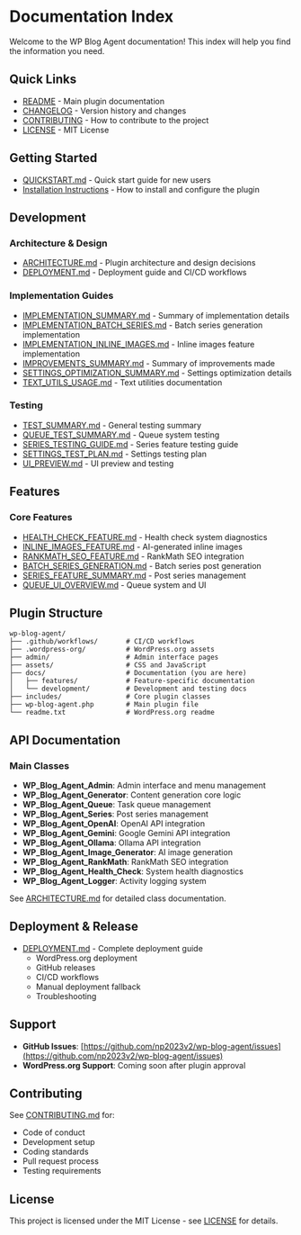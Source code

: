 # Documentation Index

Welcome to the WP Blog Agent documentation! This index will help you find the information you need.

## Quick Links

- [README](../README.md) - Main plugin documentation
- [CHANGELOG](../CHANGELOG.md) - Version history and changes
- [CONTRIBUTING](../CONTRIBUTING.md) - How to contribute to the project
- [LICENSE](../LICENSE) - MIT License

## Getting Started

- [QUICKSTART.md](QUICKSTART.md) - Quick start guide for new users
- [Installation Instructions](../README.md#installation) - How to install and configure the plugin

## Development

### Architecture & Design
- [ARCHITECTURE.md](ARCHITECTURE.md) - Plugin architecture and design decisions
- [DEPLOYMENT.md](DEPLOYMENT.md) - Deployment guide and CI/CD workflows

### Implementation Guides
- [IMPLEMENTATION_SUMMARY.md](development/IMPLEMENTATION_SUMMARY.md) - Summary of implementation details
- [IMPLEMENTATION_BATCH_SERIES.md](development/IMPLEMENTATION_BATCH_SERIES.md) - Batch series generation implementation
- [IMPLEMENTATION_INLINE_IMAGES.md](development/IMPLEMENTATION_INLINE_IMAGES.md) - Inline images feature implementation
- [IMPROVEMENTS_SUMMARY.md](development/IMPROVEMENTS_SUMMARY.md) - Summary of improvements made
- [SETTINGS_OPTIMIZATION_SUMMARY.md](development/SETTINGS_OPTIMIZATION_SUMMARY.md) - Settings optimization details
- [TEXT_UTILS_USAGE.md](development/TEXT_UTILS_USAGE.md) - Text utilities documentation

### Testing
- [TEST_SUMMARY.md](development/TEST_SUMMARY.md) - General testing summary
- [QUEUE_TEST_SUMMARY.md](development/QUEUE_TEST_SUMMARY.md) - Queue system testing
- [SERIES_TESTING_GUIDE.md](development/SERIES_TESTING_GUIDE.md) - Series feature testing guide
- [SETTINGS_TEST_PLAN.md](development/SETTINGS_TEST_PLAN.md) - Settings testing plan
- [UI_PREVIEW.md](development/UI_PREVIEW.md) - UI preview and testing

## Features

### Core Features
- [HEALTH_CHECK_FEATURE.md](features/HEALTH_CHECK_FEATURE.md) - Health check system diagnostics
- [INLINE_IMAGES_FEATURE.md](features/INLINE_IMAGES_FEATURE.md) - AI-generated inline images
- [RANKMATH_SEO_FEATURE.md](features/RANKMATH_SEO_FEATURE.md) - RankMath SEO integration
- [BATCH_SERIES_GENERATION.md](features/BATCH_SERIES_GENERATION.md) - Batch series post generation
- [SERIES_FEATURE_SUMMARY.md](features/SERIES_FEATURE_SUMMARY.md) - Post series management
- [QUEUE_UI_OVERVIEW.md](features/QUEUE_UI_OVERVIEW.md) - Queue system and UI

## Plugin Structure

```
wp-blog-agent/
├── .github/workflows/       # CI/CD workflows
├── .wordpress-org/          # WordPress.org assets
├── admin/                   # Admin interface pages
├── assets/                  # CSS and JavaScript
├── docs/                    # Documentation (you are here)
│   ├── features/            # Feature-specific documentation
│   └── development/         # Development and testing docs
├── includes/                # Core plugin classes
├── wp-blog-agent.php        # Main plugin file
└── readme.txt               # WordPress.org readme
```

## API Documentation

### Main Classes

- **WP_Blog_Agent_Admin**: Admin interface and menu management
- **WP_Blog_Agent_Generator**: Content generation core logic
- **WP_Blog_Agent_Queue**: Task queue management
- **WP_Blog_Agent_Series**: Post series management
- **WP_Blog_Agent_OpenAI**: OpenAI API integration
- **WP_Blog_Agent_Gemini**: Google Gemini API integration
- **WP_Blog_Agent_Ollama**: Ollama API integration
- **WP_Blog_Agent_Image_Generator**: AI image generation
- **WP_Blog_Agent_RankMath**: RankMath SEO integration
- **WP_Blog_Agent_Health_Check**: System health diagnostics
- **WP_Blog_Agent_Logger**: Activity logging system

See [ARCHITECTURE.md](ARCHITECTURE.md) for detailed class documentation.

## Deployment & Release

- [DEPLOYMENT.md](DEPLOYMENT.md) - Complete deployment guide
  - WordPress.org deployment
  - GitHub releases
  - CI/CD workflows
  - Manual deployment fallback
  - Troubleshooting

## Support

- **GitHub Issues**: [https://github.com/np2023v2/wp-blog-agent/issues](https://github.com/np2023v2/wp-blog-agent/issues)
- **WordPress.org Support**: Coming soon after plugin approval

## Contributing

See [CONTRIBUTING.md](../CONTRIBUTING.md) for:
- Code of conduct
- Development setup
- Coding standards
- Pull request process
- Testing requirements

## License

This project is licensed under the MIT License - see [LICENSE](../LICENSE) for details.
